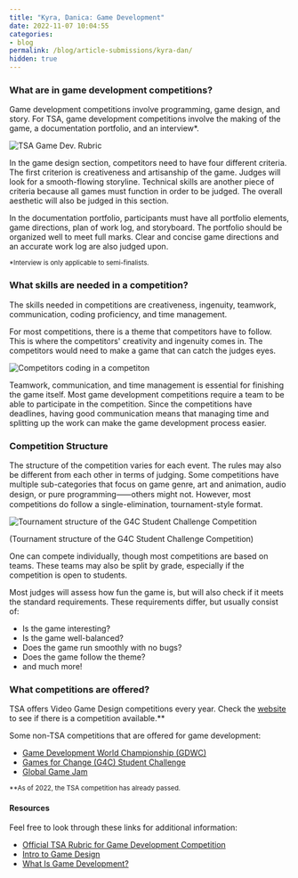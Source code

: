 ```yaml
---
title: "Kyra, Danica: Game Development"
date: 2022-11-07 10:04:55
categories:
- blog
permalink: /blog/article-submissions/kyra-dan/
hidden: true
---
```


### What are in game development competitions?

Game development competitions involve programming, game design, and story. For TSA, game development competitions involve the making of the game, a documentation portfolio, and an interview*. 

![TSA Game Dev. Rubric](/asset/blog/article-submissions/game-design.jpg)

In the game design section, competitors need to have four different criteria. The first criterion is creativeness and artisanship of the game. Judges will look for a smooth-flowing storyline. Technical skills are another piece of criteria because all games must function in order to be judged. The overall aesthetic will also be judged in this section.

In the documentation portfolio, participants must have all portfolio elements, game directions, plan of work log, and storyboard. The portfolio should be organized well to meet full marks. Clear and concise game directions and an accurate work log are also judged upon.

<sub>*Interview is only applicable to semi-finalists.</sub>

### What skills are needed in a competition?

The skills needed in competitions are creativeness, ingenuity, teamwork, communication, coding proficiency, and time management. 

For most competitions, there is a theme that competitors have to follow. This is where the competitors' creativity and ingenuity comes in. The competitors would need to make a game that can catch the judges eyes.

![Competitors coding in a competiton](/asset/blog/article-submissions/kyra-dan-banner.jpg)

Teamwork, communication, and time management is essential for finishing the game itself. Most game development competitions require a team to be able to participate in the competition. Since the competitions have deadlines, having good communication means that managing time and splitting up the work can make the game development process easier.

### **Competition Structure**

The structure of the competition varies for each event. The rules may also be different from each other in terms of judging. Some competitions have multiple sub-categories that focus on game genre, art and animation, audio design, or pure programming⸺others might not. However, most competitions do follow a single-elimination, tournament-style format. 

![Tournament structure of the G4C Student Challenge Competition](/asset/blog/article-submissions/g4c.jpg)

<figcaption>(Tournament structure of the G4C Student Challenge Competition)</figcaption>

One can compete individually, though most competitions are based on teams. These teams may also be split by grade, especially if the competition is open to students. 

Most judges will assess how fun the game is, but will also check if it meets the standard requirements. These requirements differ, but usually consist of:

* Is the game interesting?
* Is the game well-balanced?
* Does the game run smoothly with no bugs?
* Does the game follow the theme?
* and much more!

### **What competitions are offered?**

TSA offers Video Game Design competitions every year. Check the [website](https://www.washingtontsa.org/high-school-events/video-game-design) to see if there is a competition available.**

Some non-TSA competitions that are offered for game development:

* [Game Development World Championship (GDWC)](https://thegdwc.com/enroll/)
* [Games for Change (G4C) Student Challenge](https://gamesforchange.org/studentchallenge/)
* [Global Game Jam](https://globalgamejam.org/about)

<sub>**As of 2022, the TSA competition has already passed.</sub>

#### **Resources**

Feel free to look through these links for additional information:

* [Official TSA Rubric for Game Development Competition](https://tsaweb.org/docs/default-source/themes-and-problems-2018-2019/2021-2022/hs-rubric---video-game-designb.pdf?sfvrsn=e350971e_0)
* [Intro to Game Design](https://gamesforchange.org/studentchallenge/wp-content/uploads/2020/12/SC_Curriculum_Student.pdf)
* [What Is Game Development?](https://www.freecodecamp.org/news/what-is-game-development/)